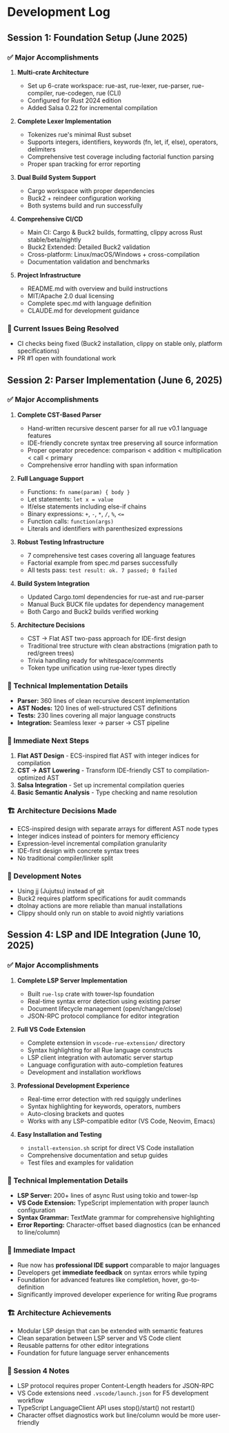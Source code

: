 # Development Log

## Session 1: Foundation Setup (June 2025)

### ✅ Major Accomplishments

1. **Multi-crate Architecture**
   - Set up 6-crate workspace: rue-ast, rue-lexer, rue-parser, rue-compiler, rue-codegen, rue (CLI)
   - Configured for Rust 2024 edition
   - Added Salsa 0.22 for incremental compilation

2. **Complete Lexer Implementation**
   - Tokenizes rue's minimal Rust subset
   - Supports integers, identifiers, keywords (fn, let, if, else), operators, delimiters
   - Comprehensive test coverage including factorial function parsing
   - Proper span tracking for error reporting

3. **Dual Build System Support**
   - Cargo workspace with proper dependencies
   - Buck2 + reindeer configuration working
   - Both systems build and run successfully

4. **Comprehensive CI/CD**
   - Main CI: Cargo & Buck2 builds, formatting, clippy across Rust stable/beta/nightly
   - Buck2 Extended: Detailed Buck2 validation
   - Cross-platform: Linux/macOS/Windows + cross-compilation
   - Documentation validation and benchmarks

5. **Project Infrastructure**
   - README.md with overview and build instructions
   - MIT/Apache 2.0 dual licensing
   - Complete spec.md with language definition
   - CLAUDE.md for development guidance

### 🔧 Current Issues Being Resolved
- CI checks being fixed (Buck2 installation, clippy on stable only, platform specifications)
- PR #1 open with foundational work

## Session 2: Parser Implementation (June 6, 2025)

### ✅ Major Accomplishments

1. **Complete CST-Based Parser**
   - Hand-written recursive descent parser for all rue v0.1 language features
   - IDE-friendly concrete syntax tree preserving all source information
   - Proper operator precedence: comparison < addition < multiplication < call < primary
   - Comprehensive error handling with span information

2. **Full Language Support**
   - Functions: `fn name(param) { body }`
   - Let statements: `let x = value`
   - If/else statements including else-if chains
   - Binary expressions: `+`, `-`, `*`, `/`, `%`, `<=`
   - Function calls: `function(args)`
   - Literals and identifiers with parenthesized expressions

3. **Robust Testing Infrastructure**
   - 7 comprehensive test cases covering all language features
   - Factorial example from spec.md parses successfully
   - All tests pass: `test result: ok. 7 passed; 0 failed`

4. **Build System Integration**
   - Updated Cargo.toml dependencies for rue-ast and rue-parser
   - Manual Buck BUCK file updates for dependency management
   - Both Cargo and Buck2 builds verified working

5. **Architecture Decisions**
   - CST → Flat AST two-pass approach for IDE-first design
   - Traditional tree structure with clean abstractions (migration path to red/green trees)
   - Trivia handling ready for whitespace/comments
   - Token type unification using rue-lexer types directly

### 🔧 Technical Implementation Details
- **Parser:** 360 lines of clean recursive descent implementation
- **AST Nodes:** 120 lines of well-structured CST definitions
- **Tests:** 230 lines covering all major language constructs
- **Integration:** Seamless lexer → parser → CST pipeline

### 🎯 Immediate Next Steps
1. **Flat AST Design** - ECS-inspired flat AST with integer indices for compilation
2. **CST → AST Lowering** - Transform IDE-friendly CST to compilation-optimized AST
3. **Salsa Integration** - Set up incremental compilation queries  
4. **Basic Semantic Analysis** - Type checking and name resolution

### 🏗️ Architecture Decisions Made
- ECS-inspired design with separate arrays for different AST node types
- Integer indices instead of pointers for memory efficiency
- Expression-level incremental compilation granularity
- IDE-first design with concrete syntax trees
- No traditional compiler/linker split

### 📝 Development Notes
- Using jj (Jujutsu) instead of git
- Buck2 requires platform specifications for audit commands
- dtolnay actions are more reliable than manual installations
- Clippy should only run on stable to avoid nightly variations

## Session 4: LSP and IDE Integration (June 10, 2025)

### ✅ Major Accomplishments

1. **Complete LSP Server Implementation**
   - Built `rue-lsp` crate with tower-lsp foundation
   - Real-time syntax error detection using existing parser
   - Document lifecycle management (open/change/close)
   - JSON-RPC protocol compliance for editor integration

2. **Full VS Code Extension**
   - Complete extension in `vscode-rue-extension/` directory
   - Syntax highlighting for all Rue language constructs
   - LSP client integration with automatic server startup
   - Language configuration with auto-completion features
   - Development and installation workflows

3. **Professional Development Experience**
   - Real-time error detection with red squiggly underlines
   - Syntax highlighting for keywords, operators, numbers
   - Auto-closing brackets and quotes
   - Works with any LSP-compatible editor (VS Code, Neovim, Emacs)

4. **Easy Installation and Testing**
   - `install-extension.sh` script for direct VS Code installation
   - Comprehensive documentation and setup guides
   - Test files and examples for validation

### 🔧 Technical Implementation Details
- **LSP Server:** 200+ lines of async Rust using tokio and tower-lsp
- **VS Code Extension:** TypeScript implementation with proper launch configuration
- **Syntax Grammar:** TextMate grammar for comprehensive highlighting
- **Error Reporting:** Character-offset based diagnostics (can be enhanced to line/column)

### 🎯 Immediate Impact
- Rue now has **professional IDE support** comparable to major languages
- Developers get **immediate feedback** on syntax errors while typing
- Foundation for advanced features like completion, hover, go-to-definition
- Significantly improved developer experience for writing Rue programs

### 🏗️ Architecture Achievements
- Modular LSP design that can be extended with semantic features
- Clean separation between LSP server and VS Code client
- Reusable patterns for other editor integrations
- Foundation for future language server enhancements

### 📝 Session 4 Notes
- LSP protocol requires proper Content-Length headers for JSON-RPC
- VS Code extensions need `.vscode/launch.json` for F5 development workflow
- TypeScript LanguageClient API uses stop()/start() not restart()
- Character offset diagnostics work but line/column would be more user-friendly